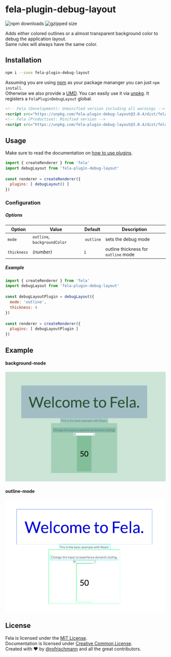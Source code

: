 # fela-plugin-debug-layout


<img alt="npm downloads" src="https://img.shields.io/npm/dm/fela-plugin-debug-layout.svg">
<img alt="gzipped size" src="https://img.shields.io/badge/gzipped-0.49kb-brightgreen.svg">

Adds either colored outlines or a almost transparent background color to debug the application layout.<br>
Same rules will always have the same color.

## Installation
```sh
npm i --save fela-plugin-debug-layout
```
Assuming you are using [npm](https://www.npmjs.com) as your package mananger you can just `npm install`.<br>
Otherwise we also provide a [UMD](https://github.com/umdjs/umd). You can easily use it via [unpkg](https://unpkg.com/). It registers a `FelaPluginDebugLayout` global.
```HTML
<!-- Fela (Development): Unminified version including all warnings -->
<script src="https://unpkg.com/fela-plugin-debug-layout@3.0.4/dist/fela-plugin-debug-layout.js"></script>
<!-- Fela (Production): Minified version -->
<script src="https://unpkg.com/fela-plugin-debug-layout@3.0.4/dist/fela-plugin-debug-layout.min.js"></script>
```

## Usage
Make sure to read the documentation on [how to use plugins](http://fela.js.org/docs/advanced/Plugins.html).

```javascript
import { createRenderer } from 'fela'
import debugLayout from 'fela-plugin-debug-layout'

const renderer = createRenderer({
  plugins: [ debugLayout() ]
})
```


### Configuration
##### Options
| Option | Value | Default | Description |
| --- | --- | --- | --- |
| `mode` | `outline`, `backgroundColor` | `outline` | sets the debug mode |
| `thickness` | *(number)* | `1` | outline thickness for `outline` mode |

##### Example
```javascript
import { createRenderer } from 'fela'
import debugLayout from 'fela-plugin-debug-layout'

const debugLayoutPlugin = debugLayout({
  mode: 'outline',
  thickness: 4
})

const renderer = createRenderer({
  plugins: [ debugLayoutPlugin ]
})
```

## Example
#### background-mode
![Preview Background](preview-background.png)

#### outline-mode
![Preview Outline](preview-outline.png)


## License
Fela is licensed under the [MIT License](http://opensource.org/licenses/MIT).<br>
Documentation is licensed under [Creative Common License](http://creativecommons.org/licenses/by/4.0/).<br>
Created with ♥ by [@rofrischmann](http://rofrischmann.de) and all the great contributors.
